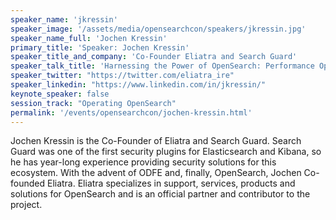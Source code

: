 ```yaml
---
speaker_name: 'jkressin'
speaker_image: '/assets/media/opensearchcon/speakers/jkressin.jpg'
speaker_name_full: 'Jochen Kressin'
primary_title: 'Speaker: Jochen Kressin'
speaker_title_and_company: 'Co-Founder Eliatra and Search Guard'
speaker_talk_title: 'Harnessing the Power of OpenSearch: Performance Optimization Techniques for High-Performing Clusters'
speaker_twitter: "https://twitter.com/eliatra_ire"
speaker_linkedin: "https://www.linkedin.com/in/jkressin/"
keynote_speaker: false
session_track: "Operating OpenSearch"
permalink: '/events/opensearchcon/jochen-kressin.html'
---
```


Jochen Kressin is the Co-Founder of Eliatra and Search Guard. Search Guard was one of the first security plugins for Elasticsearch and Kibana, so he has year-long experience providing security solutions for this ecosystem. With the advent of ODFE and, finally, OpenSearch, Jochen Co-founded Eliatra. Eliatra specializes in support, services, products and solutions for OpenSearch and is an official partner and contributor to the project.

